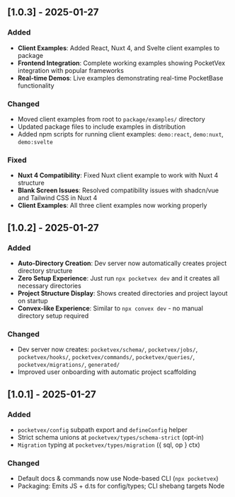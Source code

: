 ## [1.0.3] - 2025-01-27

### Added

- **Client Examples**: Added React, Nuxt 4, and Svelte client examples to package
- **Frontend Integration**: Complete working examples showing PocketVex integration with popular frameworks
- **Real-time Demos**: Live examples demonstrating real-time PocketBase functionality

### Changed

- Moved client examples from root to `package/examples/` directory
- Updated package files to include examples in distribution
- Added npm scripts for running client examples: `demo:react`, `demo:nuxt`, `demo:svelte`

### Fixed

- **Nuxt 4 Compatibility**: Fixed Nuxt client example to work with Nuxt 4 structure
- **Blank Screen Issues**: Resolved compatibility issues with shadcn/vue and Tailwind CSS in Nuxt 4
- **Client Examples**: All three client examples now working properly

## [1.0.2] - 2025-01-27

### Added

- **Auto-Directory Creation**: Dev server now automatically creates project directory structure
- **Zero Setup Experience**: Just run `npx pocketvex dev` and it creates all necessary directories
- **Project Structure Display**: Shows created directories and project layout on startup
- **Convex-like Experience**: Similar to `npx convex dev` - no manual directory setup required

### Changed

- Dev server now creates: `pocketvex/schema/`, `pocketvex/jobs/`, `pocketvex/hooks/`, `pocketvex/commands/`, `pocketvex/queries/`, `pocketvex/migrations/`, `generated/`
- Improved user onboarding with automatic project scaffolding

## [1.0.1] - 2025-01-27

### Added

- `pocketvex/config` subpath export and `defineConfig` helper
- Strict schema unions at `pocketvex/types/schema-strict` (opt-in)
- `Migration` typing at `pocketvex/types/migration` ({ sql, op } ctx)

### Changed

- Default docs & commands now use Node-based CLI (`npx pocketvex`)
- Packaging: Emits JS + d.ts for config/types; CLI shebang targets Node
